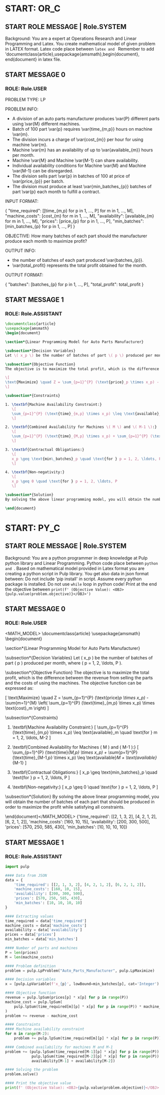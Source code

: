 # START: OR_C 
## START ROLE MESSAGE | Role.SYSTEM 
Background: You are a expert at Operations Research and Linear Programming and Latex. You create mathematical model of given problem in LATEX format. Latex code place between ```latex and ``` Remember to add 'documentclass{article},usepackage{amsmath},begin{document}, end{document} in latex file. 
## START MESSAGE 0 
### ROLE: Role.USER
<DESCRIPTION>
PROBLEM TYPE: LP

PROBLEM INFO:

- A division of an auto parts manufacturer produces \var{P} different parts using \var{M} different machines.
- Batch of 100 part \var{p} requires \var{time_{m,p}} hours on machine \var{m}.
- The division incurs a charge of \var{cost_{m}} per hour for using machine \var{m}.
- Machine \var{m} has an availability of up to \var{available_{m}} hours per month.
- Machine \var{M} and Machine \var{M-1} can share availability.
- Individual availability conditions for Machine \var{M} and Machine \var{M-1} can be disregarded.
- The division sells part \var{p} in batches of 100 at price of \var{price_{p}} per batch.
- The division must produce at least \var{min_batches_{p}} batches of part \var{p} each month to fulfill a contract.

INPUT FORMAT: 

{
    "time_required": [[time_{m,p} for p in 1, ..., P] for m in 1, ..., M],
    "machine_costs": [cost_{m} for m in 1, ..., M],
    "availability": [available_{m} for m in 1, ..., M],
    "prices": [price_{p} for p in 1, ..., P],
    "min_batches": [min_batches_{p} for p in 1, ..., P]
}

OBJECTIVE: How many batches of each part should the manufacturer produce each month to maximize profit?

OUTPUT INFO:

- the number of batches of each part produced \var{batches_{p}}.
- \var{total_profit} represents the total profit obtained for the month.

OUTPUT FORMAT:

{
    "batches": [batches_{p} for p in 1, ..., P],
    "total_profit": total_profit
}
</DESCRIPTION>


## START MESSAGE 1 
### ROLE: Role.ASSISTANT
```latex
\documentclass{article}
\usepackage{amsmath}
\begin{document}

\section*{Linear Programming Model for Auto Parts Manufacturer}

\subsection*{Decision Variables}
Let \( x_p \) be the number of batches of part \( p \) produced per month, where \( p = 1, 2, \ldots, P \).

\subsection*{Objective Function}
The objective is to maximize the total profit, which is the difference between the revenue from selling the parts and the costs of using the machines. The objective function can be expressed as:

\[
\text{Maximize} \quad Z = \sum_{p=1}^{P} (\text{price}_p \times x_p) - \sum_{m=1}^{M} \left( \sum_{p=1}^{P} (\text{time}_{m,p} \times x_p) \times \text{cost}_m \right)
\]

\subsection*{Constraints}

1. \textbf{Machine Availability Constraint:}
   \[
   \sum_{p=1}^{P} (\text{time}_{m,p} \times x_p) \leq \text{available}_m \quad \text{for } m = 1, 2, \ldots, M-2
   \]

2. \textbf{Combined Availability for Machines \( M \) and \( M-1 \):}
   \[
   \sum_{p=1}^{P} (\text{time}_{M,p} \times x_p) + \sum_{p=1}^{P} (\text{time}_{M-1,p} \times x_p) \leq \text{available}_M + \text{available}_{M-1}
   \]

3. \textbf{Contractual Obligations:}
   \[
   x_p \geq \text{min\_batches}_p \quad \text{for } p = 1, 2, \ldots, P
   \]

4. \textbf{Non-negativity:}
   \[
   x_p \geq 0 \quad \text{for } p = 1, 2, \ldots, P
   \]

\subsection*{Solution}
By solving the above linear programming model, you will obtain the number of batches of each part that should be produced in order to maximize the profit while satisfying all constraints.

\end{document}
```

# START: PY_C 
## START ROLE MESSAGE | Role.SYSTEM 
Background: You are a python programmer in deep knowledge at Pulp python library and Linear Programming. Python code place between ```python and ```. Based on mathematical model provided in Latex format you are creating a python script in Pulp library. You get also data in json format between: <DATA></DATA> Do not include 'pip install' in script. Assume every python package is installed. Do not use `while` loop in python code! Print at the end the objective between <OBJ></OBJ> `print(f' (Objective Value): <OBJ>{pulp.value(problem.objective)}</OBJ>')` 
## START MESSAGE 0 
### ROLE: Role.USER
<MATH_MODEL>
\documentclass{article}
\usepackage{amsmath}
\begin{document}

\section*{Linear Programming Model for Auto Parts Manufacturer}

\subsection*{Decision Variables}
Let \( x_p \) be the number of batches of part \( p \) produced per month, where \( p = 1, 2, \ldots, P \).

\subsection*{Objective Function}
The objective is to maximize the total profit, which is the difference between the revenue from selling the parts and the costs of using the machines. The objective function can be expressed as:

\[
\text{Maximize} \quad Z = \sum_{p=1}^{P} (\text{price}_p \times x_p) - \sum_{m=1}^{M} \left( \sum_{p=1}^{P} (\text{time}_{m,p} \times x_p) \times \text{cost}_m \right)
\]

\subsection*{Constraints}

1. \textbf{Machine Availability Constraint:}
   \[
   \sum_{p=1}^{P} (\text{time}_{m,p} \times x_p) \leq \text{available}_m \quad \text{for } m = 1, 2, \ldots, M-2
   \]

2. \textbf{Combined Availability for Machines \( M \) and \( M-1 \):}
   \[
   \sum_{p=1}^{P} (\text{time}_{M,p} \times x_p) + \sum_{p=1}^{P} (\text{time}_{M-1,p} \times x_p) \leq \text{available}_M + \text{available}_{M-1}
   \]

3. \textbf{Contractual Obligations:}
   \[
   x_p \geq \text{min\_batches}_p \quad \text{for } p = 1, 2, \ldots, P
   \]

4. \textbf{Non-negativity:}
   \[
   x_p \geq 0 \quad \text{for } p = 1, 2, \ldots, P
   \]

\subsection*{Solution}
By solving the above linear programming model, you will obtain the number of batches of each part that should be produced in order to maximize the profit while satisfying all constraints.

\end{document}</MATH_MODEL>
<DATA>
{'time_required': [[2, 1, 3, 2], [4, 2, 1, 2], [6, 2, 1, 2]], 'machine_costs': [160, 10, 15], 'availability': [200, 300, 500], 'prices': [570, 250, 585, 430], 'min_batches': [10, 10, 10, 10]}</DATA>


## START MESSAGE 1 
### ROLE: Role.ASSISTANT
```python
import pulp

#### Data from JSON
data = {
    'time_required': [[2, 1, 3, 2], [4, 2, 1, 2], [6, 2, 1, 2]],
    'machine_costs': [160, 10, 15],
    'availability': [200, 300, 500],
    'prices': [570, 250, 585, 430],
    'min_batches': [10, 10, 10, 10]
}

#### Extracting values
time_required = data['time_required']
machine_costs = data['machine_costs']
availability = data['availability']
prices = data['prices']
min_batches = data['min_batches']

#### Number of parts and machines
P = len(prices)
M = len(machine_costs)

#### Problem definition
problem = pulp.LpProblem("Auto_Parts_Manufacturer", pulp.LpMaximize)

#### Decision variables
x = [pulp.LpVariable(f'x_{p}', lowBound=min_batches[p], cat='Integer') for p in range(P)]

#### Objective function
revenue = pulp.lpSum(prices[p] * x[p] for p in range(P))
machine_cost = pulp.lpSum(
    pulp.lpSum(time_required[m][p] * x[p] for p in range(P)) * machine_costs[m] for m in range(M)
)
problem += revenue - machine_cost

#### Constraints
#### Machine availability constraint
for m in range(M-2):
    problem += pulp.lpSum(time_required[m][p] * x[p] for p in range(P)) <= availability[m]

#### Combined availability for machines M and M-1
problem += (pulp.lpSum(time_required[M-1][p] * x[p] for p in range(P)) +
            pulp.lpSum(time_required[M-2][p] * x[p] for p in range(P)) <= 
            availability[M-1] + availability[M-2])

#### Solving the problem
problem.solve()

#### Print the objective value
print(f' (Objective Value): <OBJ>{pulp.value(problem.objective)}</OBJ>')
```

